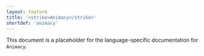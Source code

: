 ```yaml
---
layout: feature
title: '<strike>Animacy</strike>'
shortdef: 'animacy'
---
```


This document is a placeholder for the language-specific documentation
for `Animacy`.

